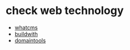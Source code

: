 # check web technology
* [whatcms](https://whatcms.org/)
* [buildwith](https://builtwith.com/)
* [domaintools](https://whois.domaintools.com/)
